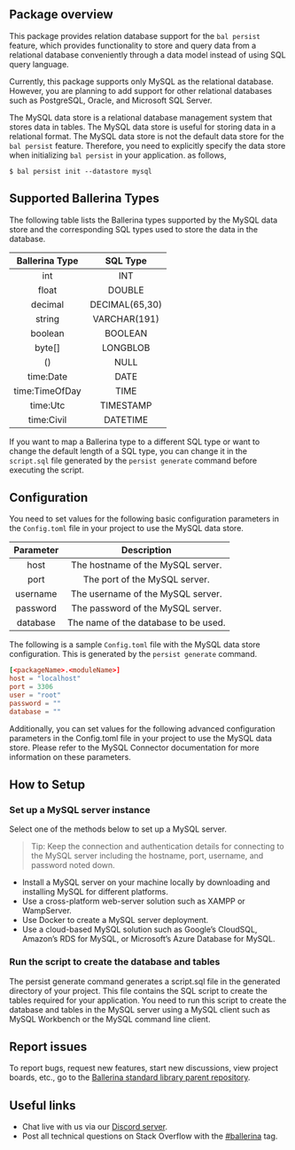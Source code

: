 ## Package overview

This package provides relation database support for the `bal persist` feature, which provides functionality to store and query data from a relational database conveniently through a data model instead of using SQL query language.

Currently, this package supports only MySQL as the relational database. However, you are planning to add support for other relational databases such as PostgreSQL, Oracle, and Microsoft SQL Server.

The MySQL data store is a relational database management system that stores data in tables. The MySQL data store is useful for storing data in a relational format. The MySQL data store is not the default data store for the `bal persist` feature. Therefore, you need to explicitly specify the data store when initializing `bal persist` in your application. as follows,

```
$ bal persist init --datastore mysql
```

## Supported Ballerina Types
The following table lists the Ballerina types supported by the MySQL data store and the corresponding SQL types used to store the data in the database.

|  Ballerina Type  |    SQL Type     |
|:----------------:|:---------------:|
|       int        |       INT       |
|      float       |     DOUBLE      |
|     decimal      | DECIMAL(65,30)  |
|      string      |  VARCHAR(191)   |
|     boolean      |     BOOLEAN     |
|      byte[]      |    LONGBLOB     |
|        ()        |      NULL       |
|    time:Date     |      DATE       |
|  time:TimeOfDay  |      TIME       |
|     time:Utc     |    TIMESTAMP    |
|    time:Civil    |    DATETIME     |

If you want to map a Ballerina type to a different SQL type or want to change the default length of a SQL type, you can change it in the `script.sql` file generated by the `persist generate` command before executing the script.

## Configuration
You need to set values for the following basic configuration parameters in the `Config.toml` file in your project to use the MySQL data store.

| Parameter  |              Description              |
|:----------:|:-------------------------------------:|
|    host    |   The hostname of the MySQL server.   |
|    port    |     The port of the MySQL server.     |
|  username  |   The username of the MySQL server.   |
|  password  |   The password of the MySQL server.   |
|  database  | The name of the database to be used.  |

The following is a sample `Config.toml` file with the MySQL data store configuration. This is generated by the `persist generate` command.

```toml
[<packageName>.<moduleName>]
host = "localhost"
port = 3306
user = "root"
password = ""
database = ""
```

Additionally, you can set values for the following advanced configuration parameters in the Config.toml file in your project to use the MySQL data store. Please refer to the MySQL Connector documentation for more information on these parameters.

## How to Setup

### Set up a MySQL server instance
Select one of the methods below to set up a MySQL server.

> Tip: Keep the connection and authentication details for connecting to the MySQL server including the hostname, port, username, and password noted down.

* Install a MySQL server on your machine locally by downloading and installing MySQL for different platforms.
* Use a cross-platform web-server solution such as XAMPP or WampServer.
* Use Docker to create a MySQL server deployment.
* Use a cloud-based MySQL solution such as Google’s CloudSQL, Amazon’s RDS for MySQL, or Microsoft’s Azure Database for MySQL.

### Run the script to create the database and tables

The persist generate command generates a script.sql file in the generated directory of your project. This file contains the SQL script to create the tables required for your application. You need to run this script to create the database and tables in the MySQL server using a MySQL client such as MySQL Workbench or the MySQL command line client.

## Report issues

To report bugs, request new features, start new discussions, view project boards, etc., go to the [Ballerina standard library parent repository](https://github.com/ballerina-platform/ballerina-standard-library).

## Useful links
- Chat live with us via our [Discord server](https://discord.gg/ballerinalang).
- Post all technical questions on Stack Overflow with the [#ballerina](https://stackoverflow.com/questions/tagged/ballerina) tag.